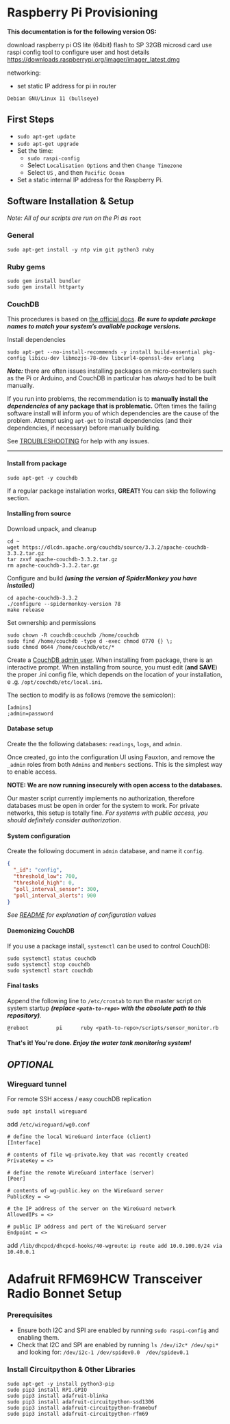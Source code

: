 # Raspberry Pi Provisioning
**This documentation is for the following version OS:**


download raspberry pi OS lite (64bit)
flash to SP 32GB microsd card
use raspi config tool to configure user and host details
https://downloads.raspberrypi.org/imager/imager_latest.dmg

networking:
  - set static IP address for pi in router

```
Debian GNU/Linux 11 (bullseye)
```
## First Steps
- `sudo apt-get update`
- `sudo apt-get upgrade`
- Set the time:
  - `sudo raspi-config`
  - Select `Localisation Options` and then `Change Timezone`
  - Select `US` , and then `Pacific Ocean`
- Set a static internal IP address for the Raspberry Pi. 

## Software Installation & Setup
*Note: All of our scripts are run on the Pi as* `root`

### General
```
sudo apt-get install -y ntp vim git python3 ruby
```

### Ruby gems
```
sudo gem install bundler
sudo gem install httparty
```

### CouchDB
This procedures is based on [the official docs][1]. ***Be sure to update package names to match your 
system’s available package versions.***

Install dependencies
```
sudo apt-get --no-install-recommends -y install build-essential pkg-config libicu-dev libmozjs-78-dev libcurl4-openssl-dev erlang
```

***Note:*** there are often issues installing packages on micro-controllers such as the Pi or Arduino, and CouchDB in
 particular has *always* had to be built manually.

If you run into problems, the recommendation is to **manually install the 
*dependencies* of any package that is problematic.** Often times the failing software install will inform you of which 
dependencies are the cause of the problem. Attempt using `apt-get` to install dependencies (and their 
dependencies, if necessary) before manually building.

See [TROUBLESHOOTING](TROUBLESHOOTING.md) for help with any issues.

---
#### Install from package
```
sudo apt-get -y couchdb
```
If a regular package installation works, **GREAT!** You can skip the following section.

#### Installing from source
Download unpack, and cleanup
```
cd ~
wget https://dlcdn.apache.org/couchdb/source/3.3.2/apache-couchdb-3.3.2.tar.gz
tar zxvf apache-couchdb-3.3.2.tar.gz
rm apache-couchdb-3.3.2.tar.gz
```

Configure and build ***(using the version of SpiderMonkey you have installed)***
```
cd apache-couchdb-3.3.2
./configure --spidermonkey-version 78
make release
```

Set ownership and permissions
```
sudo chown -R couchdb:couchdb /home/couchdb
sudo find /home/couchdb -type d -exec chmod 0770 {} \;
sudo chmod 0644 /home/couchdb/etc/*
```

Create a [CouchDB admin user][2]. When installing from package, there is an interactive prompt. When installing from 
source, you must edit (**and SAVE**) the proper .ini config file, which depends on the location of your installation, e
.g. 
`/opt/couchdb/etc/local.ini`.

The section to modify is as follows (remove the semicolon):

```
[admins]
;admin=password
```

#### Database setup
Create the the following databases: `readings`, `logs`, and `admin`.

Once created, go into 
the configuration UI using Fauxton,
and remove the `_admin` roles from both 
`Admins` and `Members` 
sections. This is the simplest way to enable access.

**NOTE: We are now running insecurely with open access to the databases.**

Our master script 
currently 
implements no authorization, therefore databases must be open in order for the system to work. For private networks, 
this setup is totally fine. *For systems with public access, you should definitely consider authorization*.

#### System configuration
Create the following document in `admin` database, and name it `config`.
```json
{
  "_id": "config",
  "threshold_low": 700,
  "threshold_high": 0,
  "poll_interval_sensor": 300,
  "poll_interval_alerts": 900
}
```

*See [README](../README.md) for explanation of configuration values*

#### Daemonizing CouchDB
If you use a package install, `systemctl` can be used to control CouchDB:
```
sudo systemctl status couchdb
sudo systemctl stop couchdb
sudo systemctl start couchdb
```

#### Final tasks
Append the following line to `/etc/crontab` to run the master script on system startup ***(replace `<path-to-repo>` 
with the absolute path to this repository)***.
```
@reboot         pi      ruby <path-to-repo>/scripts/sensor_monitor.rb
```

#### That's it! You're done. *Enjoy the water tank monitoring system!*

## *OPTIONAL*
### Wireguard tunnel
For remote SSH access / easy couchDB replication

`sudo apt install wireguard`

add `/etc/wireguard/wg0.conf`
```
# define the local WireGuard interface (client)
[Interface]

# contents of file wg-private.key that was recently created
PrivateKey = <>

# define the remote WireGuard interface (server)
[Peer]

# contents of wg-public.key on the WireGuard server
PublicKey = <>

# the IP address of the server on the WireGuard network
AllowedIPs = <>

# public IP address and port of the WireGuard server
Endpoint = <>
```

add `/lib/dhcpcd/dhcpcd-hooks/40-wgroute`:
`ip route add 10.0.100.0/24 via 10.40.0.1`

# Adafruit RFM69HCW Transceiver Radio Bonnet Setup
### Prerequisites

- Ensure both I2C and SPI are enabled by running `sudo raspi-config` and enabling them.
- Check that I2C and SPI are enabled by running `ls /dev/i2c* /dev/spi*` and looking for: `/dev/i2c-1 /dev/spidev0.0  /dev/spidev0.1` 

### Install Circuitpython & Other Libraries
```shell
sudo apt-get -y install python3-pip
sudo pip3 install RPI.GPIO
sudo pip3 install adafruit-blinka
sudo pip3 install adafruit-circuitpython-ssd1306
sudo pip3 install adafruit-circuitpython-framebuf
sudo pip3 install adafruit-circuitpython-rfm69
```

[1]: https://docs.couchdb.org/en/latest/install/unix.html#dependencies
[2]: https://docs.couchdb.org/en/latest/config/auth.html#config-admins